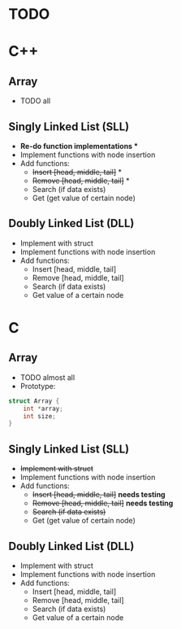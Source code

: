 # TODO

# C++

## Array

* TODO all

## Singly Linked List (SLL)

* __Re-do function implementations \*__
* Implement functions with node insertion
* Add functions:
	* ~~Insert [head, middle, tail]~~ *
	* ~~Remove [head, middle, tail]~~ *
	* Search (if data exists)
	* Get (get value of certain node)

## Doubly Linked List (DLL)

* Implement with struct
* Implement functions with node insertion
* Add functions:
	* Insert [head, middle, tail]
	* Remove [head, middle, tail]
	* Search (if data exists)
	* Get value of a certain node

# C

## Array

* TODO almost all
* Prototype:
```C
struct Array {
	int *array;
	int size;
}
```

## Singly Linked List (SLL)

* ~~Implement with struct~~
* Implement functions with node insertion
* Add functions:
	* ~~Insert [head, middle, tail]~~ __needs testing__
	* ~~Remove [head, middle, tail]~~ __needs testing__
	* ~~Search (if data exists)~~
	* Get (get value of certain node)

## Doubly Linked List (DLL)

* Implement with struct
* Implement functions with node insertion
* Add functions:
	* Insert [head, middle, tail]
	* Remove [head, middle, tail]
	* Search (if data exists)
	* Get value of a certain node